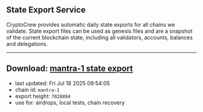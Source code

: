 ## State Export Service
CryptoCrew provides automatic daily state exports for all chains we validate. State export files can be used as genesis files and are a snapshot of the current blockchain state, including all validators, accounts, balances and delegations.

---
**Download: [mantra-1 state export](https://dl-eu2.ccvalidators.com/SERVICE/mantrachain/mantra-1_export_7028894.json)**
---

- last updated: Fri Jul 18 2025 09:54:05
- chain id: `mantra-1`
- export height: `7028894`
- use for: airdrops, local tests, chain recovery
